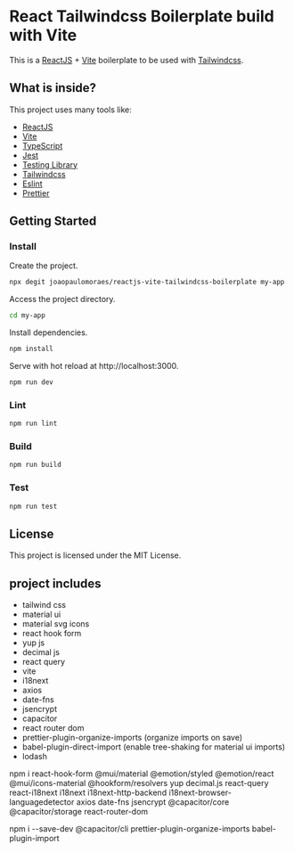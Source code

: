 # React Tailwindcss Boilerplate build with Vite

This is a [ReactJS](https://reactjs.org) + [Vite](https://vitejs.dev) boilerplate to be used with [Tailwindcss](https://tailwindcss.com).

## What is inside?

This project uses many tools like:

- [ReactJS](https://reactjs.org)
- [Vite](https://vitejs.dev)
- [TypeScript](https://www.typescriptlang.org)
- [Jest](https://jestjs.io)
- [Testing Library](https://testing-library.com)
- [Tailwindcss](https://tailwindcss.com)
- [Eslint](https://eslint.org)
- [Prettier](https://prettier.io)

## Getting Started

### Install

Create the project.

```bash
npx degit joaopaulomoraes/reactjs-vite-tailwindcss-boilerplate my-app
```

Access the project directory.

```bash
cd my-app
```

Install dependencies.

```bash
npm install
```

Serve with hot reload at http://localhost:3000.

```bash
npm run dev
```

### Lint

```bash
npm run lint
```

### Build

```bash
npm run build
```

### Test

```bash
npm run test
```

## License

This project is licensed under the MIT License.

## project includes

- tailwind css
- material ui
- material svg icons
- react hook form
- yup js
- decimal js
- react query
- vite
- i18next
- axios
- date-fns
- jsencrypt
- capacitor
- react router dom
- prettier-plugin-organize-imports (organize imports on save)
- babel-plugin-direct-import (enable tree-shaking for material ui imports)
- lodash

npm i react-hook-form @mui/material @emotion/styled @emotion/react @mui/icons-material @hookform/resolvers yup decimal.js react-query react-i18next i18next i18next-http-backend i18next-browser-languagedetector axios date-fns jsencrypt @capacitor/core @capacitor/storage react-router-dom

npm i --save-dev @capacitor/cli prettier-plugin-organize-imports babel-plugin-import
